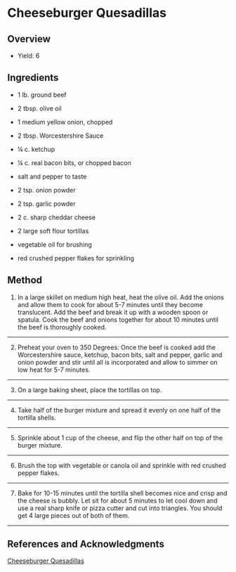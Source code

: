 # Cheeseburger Quesadillas

## Overview

- Yield: 6

## Ingredients

- 1 lb. ground beef

- 2 tbsp. olive oil

- 1 medium yellow onion, chopped

- 2 tbsp. Worcestershire Sauce

- ¼ c. ketchup

- ¼ c. real bacon bits, or chopped bacon

- salt and pepper to taste

- 2 tsp. onion powder

- 2 tsp. garlic powder

- 2 c. sharp cheddar cheese

- 2 large soft flour tortillas

- vegetable oil for brushing

- red crushed pepper flakes for sprinkling

## Method

1. In a large skillet on medium high heat, heat the olive oil. Add the onions and allow them to cook for about 5-7 minutes until they become translucent. Add the beef and break it up with a wooden spoon or spatula. Cook the beef and onions together for about 10 minutes until the beef is thoroughly cooked.
---

2. Preheat your oven to 350 Degrees: Once the beef is cooked add the Worcestershire sauce, ketchup, bacon bits, salt and pepper, garlic and onion powder and stir until all is incorporated and allow to simmer on low heat for 5-7 minutes.
---

3. On a large baking sheet, place the tortillas on top.
---

4. Take half of the burger mixture and spread it evenly on one half of the tortilla shells.
---

5. Sprinkle about 1 cup of the cheese, and flip the other half on top of the burger mixture.
---

6. Brush the top with vegetable or canola oil and sprinkle with red crushed pepper flakes.
---

7. Bake for 10-15 minutes until the tortilla shell becomes nice and crisp and the cheese is bubbly. Let sit for about 5 minutes to let cool down and use a real sharp knife or pizza cutter and cut into triangles. You should get 4 large pieces out of both of them.
---

## References and Acknowledgments

[Cheeseburger Quesadillas](https://bsugarmama.com/cheeseburger-quesadillas-recipe/)

